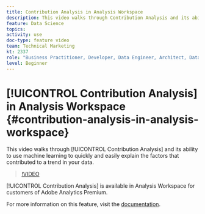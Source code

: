 ```yaml
---
title: Contribution Analysis in Analysis Workspace
description: This video walks through Contribution Analysis and its ability to use machine learning to quickly and easily explain the factors that contributed to a trend in your data.
feature: Data Science
topics: 
activity: use
doc-type: feature video
team: Technical Marketing
kt: 2337
role: "Business Practitioner, Developer, Data Engineer, Architect, Data Architect, Administrator, Leader"
level: Beginner
---
```


# [!UICONTROL Contribution Analysis] in Analysis Workspace {#contribution-analysis-in-analysis-workspace}

This video walks through [!UICONTROL Contribution Analysis] and its ability to use machine learning to quickly and easily explain the factors that contributed to a trend in your data.

>[!VIDEO](https://video.tv.adobe.com/v/25443/?quality=12)

[!UICONTROL Contribution Analysis] is available in Analysis Workspace for customers of Adobe Analytics Premium.

For more information on this feature, visit the [documentation](https://marketing.adobe.com/resources/help/en_US/analytics/analysis-workspace/anomaly_detection.html).
